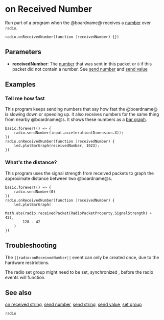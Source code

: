 # on Received Number

Run part of a program when the @boardname@ receives a
[number](/types/number) over ``radio``.

```sig
radio.onReceivedNumber(function (receivedNumber) {})
```

## Parameters

* **receivedNumber**: The [number](/types/number) that was sent in this packet or `0` if this packet did not contain a number. See [send number](/reference/radio/send-number) and [send value](/reference/radio/send-value)

## Examples

### Tell me how fast

This program keeps sending numbers that say how fast the @boardname@ is
slowing down or speeding up.  It also receives numbers for the same
thing from nearby @boardname@s. It shows these numbers as a
[bar graph](/reference/led/plot-bar-graph).

```blocks
basic.forever(() => {
    radio.sendNumber(input.acceleration(Dimension.X));
})
radio.onReceivedNumber(function (receivedNumber) {
    led.plotBarGraph(receivedNumber, 1023);
})
```

### What's the distance?

This program uses the signal strength from received packets to graph the
approximate distance between two @boardname@s.

```blocks
basic.forever(() => {
    radio.sendNumber(0)
})
radio.onReceivedNumber(function (receivedNumber) {
    led.plotBarGraph(
        Math.abs(radio.receivedPacket(RadioPacketProperty.SignalStrength) + 42),
        128 - 42
    )
})
```

## Troubleshooting

The ``||radio:onReceivedNumber||`` event can only be created once, due to the hardware restrictions.

The radio set group might need to be set, synchronized , before the radio events will function.

## See also

[on received string](/reference/radio/on-received-string),
[send number](/reference/radio/send-number),
[send string](/reference/radio/send-string),
[send value](/reference/radio/send-value),
[set group](/reference/radio/set-group)

```package
radio
```
